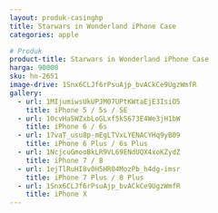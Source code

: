 ```yaml
---
layout: produk-casinghp
title: Starwars in Wonderland iPhone Case
categories: apple

# Produk
product-title: Starwars in Wonderland iPhone Case
harga: 90000
sku: hn-2651
image-drive: 1Snx6CLJf6rPsuAjp_bvACkCe9UgzWmfR
gallery:
  - url: 1MIjumiwsUkUPJM07UPtKWtaEjE3IsiO5
    title: iPhone 5 / 5s / SE
  - url: 1OcvHaSWZxbLoGLxf5k5673E4We3jH1bW
    title: iPhone 6 / 6s
  - url: 17vaT_usu8p-mEgLTVxLYENACYHq9yB09
    title: iPhone 6 Plus / 6s Plus
  - url: 1NcjcuGmooBkLR9VL69ENdUQX4xoKZydZ
    title: iPhone 7 / 8
  - url: 1ejTlRuHI8v0H5HR04MozPb_h4dg-imsr
    title: iPhone 7 Plus / 8 Plus
  - url: 1Snx6CLJf6rPsuAjp_bvACkCe9UgzWmfR
    title: iPhone X
---
```

